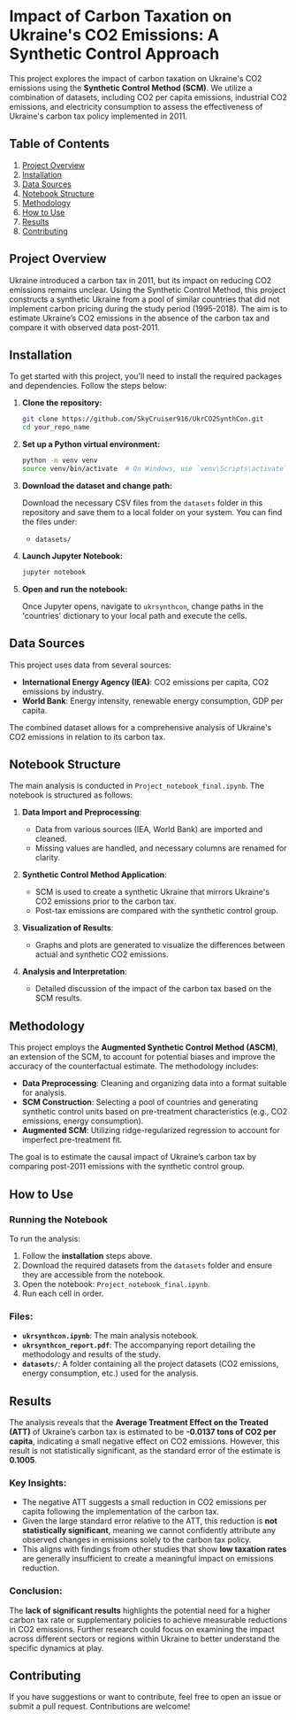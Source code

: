 # **Impact of Carbon Taxation on Ukraine's CO2 Emissions: A Synthetic Control Approach**

This project explores the impact of carbon taxation on Ukraine's CO2 emissions using the **Synthetic Control Method (SCM)**. We utilize a combination of datasets, including CO2 per capita emissions, industrial CO2 emissions, and electricity consumption to assess the effectiveness of Ukraine's carbon tax policy implemented in 2011.

## **Table of Contents**
1. [Project Overview](#project-overview)
2. [Installation](#installation)
3. [Data Sources](#data-sources)
4. [Notebook Structure](#notebook-structure)
5. [Methodology](#methodology)
6. [How to Use](#how-to-use)
7. [Results](#results)
8. [Contributing](#contributing)

## **Project Overview**
Ukraine introduced a carbon tax in 2011, but its impact on reducing CO2 emissions remains unclear. Using the Synthetic Control Method, this project constructs a synthetic Ukraine from a pool of similar countries that did not implement carbon pricing during the study period (1995-2018). The aim is to estimate Ukraine’s CO2 emissions in the absence of the carbon tax and compare it with observed data post-2011.

## **Installation**

To get started with this project, you'll need to install the required packages and dependencies. Follow the steps below:

1. **Clone the repository:**

    ```bash
    git clone https://github.com/SkyCruiser916/UkrCO2SynthCon.git
    cd your_repo_name
    ```

2. **Set up a Python virtual environment:**

    ```bash
    python -m venv venv
    source venv/bin/activate  # On Windows, use `venv\Scripts\activate`
    ```

3. **Download the dataset and change path:**

    Download the necessary CSV files from the `datasets` folder in this repository and save them to a local folder on your system.  You can find the files under:
    - `datasets/`

5. **Launch Jupyter Notebook:**

    ```bash
    jupyter notebook
    ```

6. **Open and run the notebook:**

    Once Jupyter opens, navigate to `ukrsynthcon`, change paths in the 'countries'
   dictionary to your local path and execute the cells.

## **Data Sources**
This project uses data from several sources:
- **International Energy Agency (IEA)**: CO2 emissions per capita, CO2 emissions by industry.
- **World Bank**: Energy intensity, renewable energy consumption, GDP per capita.

The combined dataset allows for a comprehensive analysis of Ukraine's CO2 emissions in relation to its carbon tax.

## **Notebook Structure**
The main analysis is conducted in `Project_notebook_final.ipynb`. The notebook is structured as follows:

1. **Data Import and Preprocessing**: 
   - Data from various sources (IEA, World Bank) are imported and cleaned.
   - Missing values are handled, and necessary columns are renamed for clarity.
   
2. **Synthetic Control Method Application**: 
   - SCM is used to create a synthetic Ukraine that mirrors Ukraine's CO2 emissions prior to the carbon tax.
   - Post-tax emissions are compared with the synthetic control group.

3. **Visualization of Results**: 
   - Graphs and plots are generated to visualize the differences between actual and synthetic CO2 emissions.
   
4. **Analysis and Interpretation**: 
   - Detailed discussion of the impact of the carbon tax based on the SCM results.

## **Methodology**
This project employs the **Augmented Synthetic Control Method (ASCM)**, an extension of the SCM, to account for potential biases and improve the accuracy of the counterfactual estimate. The methodology includes:
- **Data Preprocessing**: Cleaning and organizing data into a format suitable for analysis.
- **SCM Construction**: Selecting a pool of countries and generating synthetic control units based on pre-treatment characteristics (e.g., CO2 emissions, energy consumption).
- **Augmented SCM**: Utilizing ridge-regularized regression to account for imperfect pre-treatment fit.

The goal is to estimate the causal impact of Ukraine’s carbon tax by comparing post-2011 emissions with the synthetic control group.

## **How to Use**

### Running the Notebook
To run the analysis:
1. Follow the **installation** steps above.
2. Download the required datasets from the `datasets` folder and ensure they are accessible from the notebook.
3. Open the notebook: `Project_notebook_final.ipynb`.
4. Run each cell in order.

### Files:
- **`ukrsynthcon.ipynb`**: The main analysis notebook.
- **`ukrsynthcon_report.pdf`**: The accompanying report detailing the methodology and results of the study.
- **`datasets/`**: A folder containing all the project datasets (CO2 emissions, energy consumption, etc.) used for the analysis.

## **Results**
The analysis reveals that the **Average Treatment Effect on the Treated (ATT)** of Ukraine’s carbon tax is estimated to be **-0.0137 tons of CO2 per capita**, indicating a small negative effect on CO2 emissions. However, this result is not statistically significant, as the standard error of the estimate is **0.1005**. 

### Key Insights:
- The negative ATT suggests a small reduction in CO2 emissions per capita following the implementation of the carbon tax. 
- Given the large standard error relative to the ATT, this reduction is **not statistically significant**, meaning we cannot confidently attribute any observed changes in emissions solely to the carbon tax policy.
- This aligns with findings from other studies that show **low taxation rates** are generally insufficient to create a meaningful impact on emissions reduction.

### Conclusion:
The **lack of significant results** highlights the potential need for a higher carbon tax rate or supplementary policies to achieve measurable reductions in CO2 emissions. Further research could focus on examining the impact across different sectors or regions within Ukraine to better understand the specific dynamics at play.

## **Contributing**
If you have suggestions or want to contribute, feel free to open an issue or submit a pull request. Contributions are welcome!
